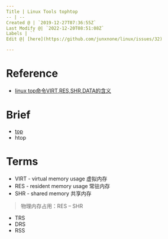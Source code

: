 ```yaml
---
Title | Linux Tools tophtop
-- | --
Created @ | `2019-12-27T07:36:55Z`
Last Modify @| `2022-12-20T08:51:08Z`
Labels | ``
Edit @| [here](https://github.com/junxnone/linux/issues/32)

---
```

# Reference
- [linux top命令VIRT,RES,SHR,DATA的含义](https://javawind.net/p131)

# Brief
- [top](/Linux_Tools_top)
- htop

# Terms

- VIRT - virtual memory usage 虚拟内存
- RES  - resident memory usage 常驻内存
- SHR - shared memory 共享内存
> 物理内存占用：RES – SHR
- TRS
- DRS
- RSS

